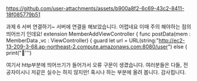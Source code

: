 https://github.com/user-attachments/assets/b900a8f2-6c69-43c2-8411-18f085779b51

과제 6 서버 연결하기~ 서버에 연결을 해보았습니다. 어렵네요 이때 주의 해야하는 점의 띄어쓰기 인데요!
extension MemberAddViewController { func postData(mem : MemberData ,vc : ViewController)
{ guard let url = URL(string:"http://ec2-13-209-3-68.ap-northeast-2.compute.amazonaws.com:8080/user")
else { print("🚨''')

여기서 http부분에 띄어쓰기가 들어가서 오류 구문이 생겼습니다. 여러분들은 다들, 전공자이시니 저같은 실수는 하지 않지만! 혹시나 하는 부분에 올려 봅니다. 감사힙니다.
